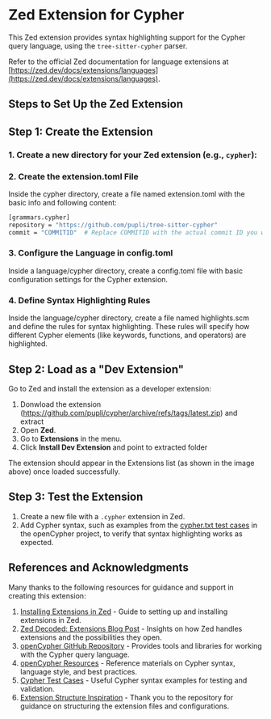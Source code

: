 # Zed Extension for Cypher

This Zed extension provides syntax highlighting support for the Cypher query language, using the `tree-sitter-cypher` parser.

Refer to the official Zed documentation for language extensions at [https://zed.dev/docs/extensions/languages](https://zed.dev/docs/extensions/languages).

## Steps to Set Up the Zed Extension

## Step 1: Create the Extension

### 1. Create a new directory for your Zed extension (e.g., `cypher`):

### 2. Create the extension.toml File

Inside the cypher directory, create a file named extension.toml with the basic info and following content:
   
   ```bash
[grammars.cypher]
repository = "https://github.com/pupli/tree-sitter-cypher"
commit = "COMMITID"  # Replace COMMITID with the actual commit ID you want to use
  ```

### 3. Configure the Language in config.toml

Inside a language/cypher directory, create a config.toml file with basic configuration settings for the Cypher extension.


### 4. Define Syntax Highlighting Rules

Inside the language/cypher directory, create a file named highlights.scm and define the rules for syntax highlighting. These rules will specify how different Cypher elements (like keywords, functions, and operators) are highlighted.

## Step 2: Load as a "Dev Extension"

Go to Zed and install the extension as a developer extension:

1. Donwload the extension (https://github.com/pupli/cypher/archive/refs/tags/latest.zip) and extract  
2. Open **Zed**.
3. Go to **Extensions** in the menu.
4. Click **Install Dev Extension** and point to extracted folder

The extension should appear in the Extensions list (as shown in the image above) once loaded successfully.

## Step 3: Test the Extension

1. Create a new file with a `.cypher` extension in Zed.
2. Add Cypher syntax, such as examples from the [cypher.txt test cases](https://github.com/opencypher/openCypher/blob/master/tools/grammar/src/test/resources/cypher.txt) in the openCypher project, to verify that syntax highlighting works as expected.

## References and Acknowledgments

Many thanks to the following resources for guidance and support in creating this extension:

1. [Installing Extensions in Zed](https://zed.dev/docs/extensions/installing-extensions) - Guide to setting up and installing extensions in Zed.
2. [Zed Decoded: Extensions Blog Post](https://zed.dev/blog/zed-decoded-extensions) - Insights on how Zed handles extensions and the possibilities they open.
3. [openCypher GitHub Repository](https://github.com/opencypher) - Provides tools and libraries for working with the Cypher query language.
4. [openCypher Resources](https://opencypher.org/resources/) - Reference materials on Cypher syntax, language style, and best practices.
5. [Cypher Test Cases](https://github.com/opencypher/openCypher/blob/master/tools/grammar/src/test/resources/cypher.txt) - Useful Cypher syntax examples for testing and validation.
6. [Extension Structure Inspiration](https://github.com/taekwombo) - Thank you to the repository for guidance on structuring the extension files and configurations.


